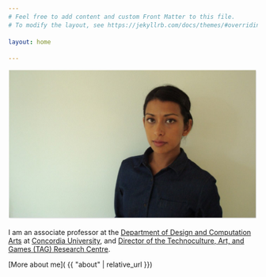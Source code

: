 ```yaml
---
# Feel free to add content and custom Front Matter to this file.
# To modify the layout, see https://jekyllrb.com/docs/themes/#overriding-theme-defaults

layout: home

---
```


![](assets/images/rillakhaled.jpg)

I am an associate professor at the [Department of Design and Computation Arts](https://www.concordia.ca/finearts/design.html) at [Concordia University](https://www.concordia.ca/), and [Director of the Technoculture, Art, and Games (TAG) Research Centre](http://tag.hexagram.ca/).

[More about me]( {{ "about" | relative_url }})
